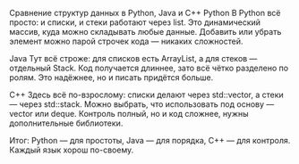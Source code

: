 Сравнение структур данных в Python, Java и C++
Python
В Python всё просто: и списки, и стеки работают через list. Это динамический массив, куда можно складывать любые данные. Добавить или убрать элемент можно парой строчек кода — никаких сложностей.

Java
Тут всё строже: для списков есть ArrayList, а для стеков — отдельный Stack. Код получается длиннее, зато всё чётко разделено по ролям. Это надёжнее, но и писать придётся больше.

C++
Здесь всё по-взрослому: списки делают через std::vector, а стеки — через std::stack. Можно выбрать, что использовать под основу — vector или deque. Контроль полный, но и код сложнее, нужны дополнительные библиотеки.

Итог: Python — для простоты, Java — для порядка, C++ — для контроля. Каждый язык хорош по-своему.
